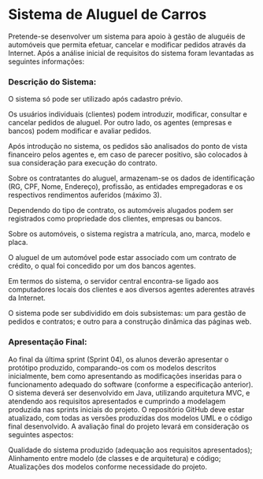 # Sistema de Aluguel de Carros

Pretende-se desenvolver um sistema para apoio à gestão de aluguéis de automóveis que permita efetuar, cancelar e modificar pedidos através da Internet. Após a análise inicial de requisitos do sistema foram levantadas as seguintes informações:

### Descrição do Sistema:
O sistema só pode ser utilizado após cadastro prévio.

Os usuários individuais (clientes) podem introduzir, modificar, consultar e cancelar pedidos de aluguel. Por outro lado, os agentes (empresas e bancos) podem modificar e avaliar pedidos.

Após introdução no sistema, os pedidos são analisados do ponto de vista financeiro pelos agentes e, em caso de parecer positivo, são colocados à sua consideração para execução do contrato.

Sobre os contratantes do aluguel, armazenam-se os dados de identificação (RG, CPF, Nome, Endereço), profissão, as entidades empregadoras e os respectivos rendimentos auferidos (máximo 3).

Dependendo do tipo de contrato, os automóveis alugados podem ser registrados como propriedade dos clientes, empresas ou bancos.

Sobre os automóveis, o sistema registra a matrícula, ano, marca, modelo e placa.

O aluguel de um automóvel pode estar associado com um contrato de crédito, o qual foi concedido por um dos bancos agentes. 

Em termos do sistema, o servidor central encontra-se ligado aos computadores locais dos clientes e aos diversos agentes aderentes através da Internet.

O sistema pode ser subdividido em dois subsistemas: um para gestão de pedidos e contratos; e outro para a construção dinâmica das páginas web.

### Apresentação Final:

Ao final da última sprint (Sprint 04), os alunos deverão apresentar o protótipo produzido, comparando-os com os modelos descritos inicialmente, bem como apresentando as modificações inseridas para o funcionamento adequado do software (conforme a especificação anterior). O sistema deverá ser desenvolvido em Java, utilizando arquitetura MVC, e atendendo aos requisitos apresentados e cumprindo a modelagem produzida nas sprints iniciais do projeto. O repositório GitHub deve estar atualizado, com todas as versões produzidas dos modelos UML e o código final desenvolvido. A avaliação final do projeto levará em consideração os seguintes aspectos:

Qualidade do sistema produzido (adequação aos requisitos apresentados);
Alinhamento entre modelo (de classes e de arquitetura) e código;
Atualizações dos modelos conforme necessidade do projeto.